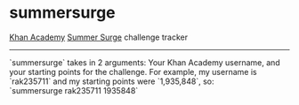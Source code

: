 # summersurge
<a href="https://www.khanacademy.org/">Khan Academy</a> <a href="https://twitter.com/icamlearn">Summer Surge</a> challenge tracker
<hr/>
`summersurge` takes in 2 arguments: Your Khan Academy username, and your starting points for the challenge. For example, my username is `rak235711` and my starting points were `1,935,848`, so:<br/>
`summersurge rak235711 1935848`
